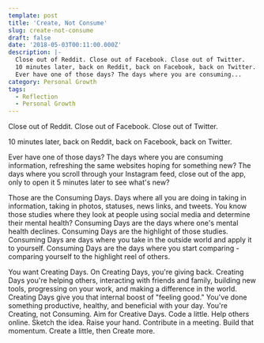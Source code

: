 ```yaml
---
template: post
title: 'Create, Not Consume'
slug: create-not-consume
draft: false
date: '2018-05-03T00:11:00.000Z'
description: |-
  Close out of Reddit. Close out of Facebook. Close out of Twitter.
  10 minutes later, back on Reddit, back on Facebook, back on Twitter.
  Ever have one of those days? The days where you are consuming...
category: Personal Growth
tags:
  - Reflection
  - Personal Growth
---
```


Close out of Reddit. Close out of Facebook. Close out of Twitter.

10 minutes later, back on Reddit, back on Facebook, back on Twitter.

Ever have one of those days? The days where you are consuming information, refreshing the same websites hoping for something new? The days where you scroll through your Instagram feed, close out of the app, only to open it 5 minutes later to see what's new?

Those are the Consuming Days. Days where all you are doing in taking in information, taking in photos, statuses, news links, and tweets. You know those studies where they look at people using social media and determine their mental health? Consuming Days are the days where one's mental health declines. Consuming Days are the highlight of those studies. Consuming Days are days where you take in the outside world and apply it to yourself. Consuming Days are the days where you start comparing - comparing yourself to the highlight reel of others.

You want Creating Days. On Creating Days, you're giving back. Creating Days you're helping others, interacting with friends and family, building new tools, progressing on your work, and making a difference in the world. Creating Days give you that internal boost of "feeling good." You've done something productive, healthy, and beneficial with your day. You're Creating, not Consuming. Aim for Creative Days. Code a little. Help others online. Sketch the idea. Raise your hand. Contribute in a meeting. Build that momentum. Create a little, then Create more.
